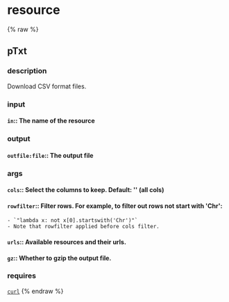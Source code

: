# resource
<!-- toc -->
{% raw %}

## pTxt

### description
Download CSV format files.

### input
#### `in`:: The name of the resource  

### output
#### `outfile:file`:: The output file  

### args
#### `cols`::      Select the columns to keep. Default: '' (all cols)  
#### `rowfilter`:: Filter rows. For example, to filter out rows not start with 'Chr':  
	- `"lambda x: not x[0].startswith('Chr')"`
	- Note that rowfilter applied before cols filter.
#### `urls`::      Available resources and their urls.  
#### `gz`::        Whether to gzip the output file.  

### requires
[`curl`](https://en.wikipedia.org/wiki/CURL)
{% endraw %}
